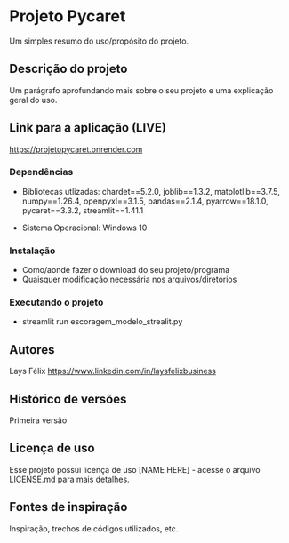 # Projeto Pycaret

Um simples resumo do uso/propósito do projeto.

## Descrição do projeto

Um parágrafo aprofundando mais sobre o seu projeto e uma explicação geral do uso.

## Link para a aplicação (LIVE)

https://projetopycaret.onrender.com

<!-- ### Utilização -->

### Dependências

* Bibliotecas utlizadas:
chardet==5.2.0,
joblib==1.3.2,
matplotlib==3.7.5,
numpy==1.26.4,
openpyxl==3.1.5,
pandas==2.1.4,
pyarrow==18.1.0,
pycaret==3.3.2,
streamlit==1.41.1

* Sistema Operacional: Windows 10

### Instalação

* Como/aonde fazer o download do seu projeto/programa
* Quaisquer modificação necessária nos arquivos/diretórios

### Executando o projeto

* streamlit run escoragem_modelo_strealit.py

<!-- ## Ajuda

Qualquer ponto importante de problemas ou erros comuns
```
comando para rodar se o programa tiver uma informação de ajuda
```
--> 

## Autores

Lays Félix 
https://www.linkedin.com/in/laysfelixbusiness

## Histórico de versões

Primeira versão

## Licença de uso

Esse projeto possui licença de uso [NAME HERE] - acesse o arquivo LICENSE.md para mais detalhes.

## Fontes de inspiração

Inspiração, trechos de códigos utilizados, etc.
